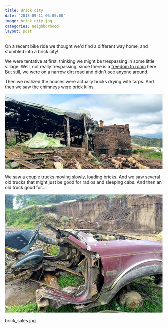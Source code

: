```yaml
---
title: Brick city
date: '2018-09-11 06:00:00'
image: brick_city.jpg
categories: neighborhood
layout: post
---
```


On a recent bike ride we thought we'd find a different way home, and stumbled into a brick city!

We were tentative at first, thinking we might be trespassing in some little village. Well, not really trespassing, since there is a [freedom to roam](https://reverdecer.annalisagross.com/2018/07/22/the-right-to-roam/) here. But still, we were on a narrow dirt road and didn't see anyone around.

Then we realized the houses were actually bricks drying with tarps. And then we saw the chimneys were brick kilns.


 [![](/images/kiln_.jpg)](/images/kiln.jpg)  
 
 We saw a couple trucks moving slowly, loading bricks. And we saw several old trucks that might just be good for radios and sleeping cabs. And then an old truck good for....

[![](/images/dead_truck_.jpg)](/images/dead_truck.jpg)

brick_sales.jpg
